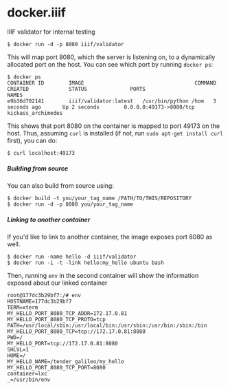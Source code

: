 # docker.iiif
IIIF validator for internal testing
```
$ docker run -d -p 8080 iiif/validator
```
This will map port 8080, which the server is listening on, to a dynamically allocated port on the host. You can see which port by running `docker ps`:
```
$ docker ps
CONTAINER ID        IMAGE                                    COMMAND                CREATED             STATUS              PORTS                     NAMES
e9b36d702141        iiif/validator:latest   /usr/bin/python /hom   3 seconds ago       Up 2 seconds        0.0.0.0:49173->8080/tcp   kickass_archimedes
```
This shows that port 8080 on the container is mapped to port 49173 on the host. Thus, assuming `curl` is installed (if not, run `sudo apt-get install curl` first), you can do:
```
$ curl localhost:49173
```

##### Building from source
You can also build from source using:
```
$ docker build -t you/your_tag_name /PATH/TO/THIS/REPOSITORY
$ docker run -d -p 8080 you/your_tag_name
```

##### Linking to another container
If you'd like to link to another container, the image exposes port 8080 as well.
```
$ docker run -name hello -d iiif/validator
$ docker run -i -t -link hello:my_hello ubuntu bash
```

Then, running `env` in the second container will show the information exposed about our linked container
```
root@177dc3b29bf7:/# env
HOSTNAME=177dc3b29bf7
TERM=xterm
MY_HELLO_PORT_8080_TCP_ADDR=172.17.0.81
MY_HELLO_PORT_8080_TCP_PROTO=tcp
PATH=/usr/local/sbin:/usr/local/bin:/usr/sbin:/usr/bin:/sbin:/bin
MY_HELLO_PORT_8080_TCP=tcp://172.17.0.81:8080
PWD=/
MY_HELLO_PORT=tcp://172.17.0.81:8080
SHLVL=1
HOME=/
MY_HELLO_NAME=/tender_galileo/my_hello
MY_HELLO_PORT_8080_TCP_PORT=8080
container=lxc
_=/usr/bin/env
```


